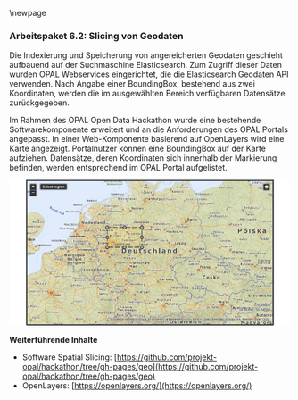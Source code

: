 \newpage

### Arbeitspaket 6.2: Slicing von Geodaten

Die Indexierung und Speicherung von angereicherten Geodaten geschieht aufbauend auf der Suchmaschine Elasticsearch. Zum Zugriff dieser Daten wurden OPAL Webservices eingerichtet, die die Elasticsearch Geodaten API verwenden. Nach Angabe einer BoundingBox, bestehend aus zwei Koordinaten, werden die im ausgewählten Bereich verfügbaren Datensätze zurückgegeben.

Im Rahmen des OPAL Open Data Hackathon wurde eine bestehende Softwarekomponente erweitert und an die Anforderungen des OPAL Portals angepasst. In einer Web-Komponente basierend auf OpenLayers wird eine Karte angezeigt. Portalnutzer können eine BoundingBox auf der Karte aufziehen. Datensätze, deren Koordinaten sich innerhalb der Markierung befinden, werden entsprechend im OPAL Portal aufgelistet.

![](../Medien/AP6-2-SpatialSlicing.png)

**Weiterführende Inhalte**

- Software Spatial Slicing: [https://github.com/projekt-opal/hackathon/tree/gh-pages/geo](https://github.com/projekt-opal/hackathon/tree/gh-pages/geo)
- OpenLayers: [https://openlayers.org/](https://openlayers.org/)
